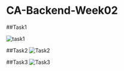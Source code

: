 # CA-Backend-Week02
##Task1

![task1](https://github.com/ElsevarAsadov/CA-Backend-Week02/assets/125838640/bdd68420-8b5a-4d01-8890-a17a2dfc6cc3)


##Task2
![Task2](https://github.com/ElsevarAsadov/CA-Backend-Week02/assets/125838640/e4eb03a8-2eae-413f-8cf4-5814c26b59a4)


##Task3
![Task3](https://github.com/ElsevarAsadov/CA-Backend-Week02/assets/125838640/eb9b75d3-59fe-4469-bbe9-d084540b1132)


